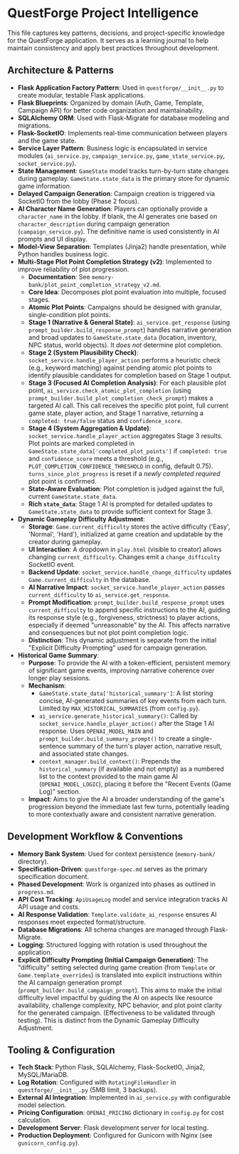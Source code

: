 # QuestForge Project Intelligence

This file captures key patterns, decisions, and project-specific knowledge for the QuestForge application. It serves as a learning journal to help maintain consistency and apply best practices throughout development.

## Architecture & Patterns

- **Flask Application Factory Pattern**: Used in `questforge/__init__.py` to create modular, testable Flask applications.
- **Flask Blueprints**: Organized by domain (Auth, Game, Template, Campaign API) for better code organization and maintainability.
- **SQLAlchemy ORM**: Used with Flask-Migrate for database modeling and migrations.
- **Flask-SocketIO**: Implements real-time communication between players and the game state.
- **Service Layer Pattern**: Business logic is encapsulated in service modules (`ai_service.py`, `campaign_service.py`, `game_state_service.py`, `socket_service.py`).
- **State Management**: `GameState` model tracks turn-by-turn state changes during gameplay. `GameState.state_data` is the primary store for dynamic game information.
- **Delayed Campaign Generation**: Campaign creation is triggered via SocketIO from the lobby (Phase 2 focus).
- **AI Character Name Generation**: Players can optionally provide a `character_name` in the lobby. If blank, the AI generates one based on `character_description` during campaign generation (`campaign_service.py`). The definitive name is used consistently in AI prompts and UI display.
- **Model-View Separation**: Templates (Jinja2) handle presentation, while Python handles business logic.
- **Multi-Stage Plot Point Completion Strategy (v2)**: Implemented to improve reliability of plot progression.
    - **Documentation**: See `memory-bank/plot_point_completion_strategy_v2.md`.
    - **Core Idea**: Decomposes plot point evaluation into multiple, focused stages.
    - **Atomic Plot Points**: Campaigns should be designed with granular, single-condition plot points.
    - **Stage 1 (Narrative & General State)**: `ai_service.get_response` (using `prompt_builder.build_response_prompt`) handles narrative generation and broad updates to `GameState.state_data` (location, inventory, NPC status, world objects). It *does not* determine plot completion.
    - **Stage 2 (System Plausibility Check)**: `socket_service.handle_player_action` performs a heuristic check (e.g., keyword matching) against pending atomic plot points to identify plausible candidates for completion based on Stage 1 output.
    - **Stage 3 (Focused AI Completion Analysis)**: For each plausible plot point, `ai_service.check_atomic_plot_completion` (using `prompt_builder.build_plot_completion_check_prompt`) makes a targeted AI call. This call receives the specific plot point, full current game state, player action, and Stage 1 narrative, returning a `completed: true/false` status and `confidence_score`.
    - **Stage 4 (System Aggregation & Update)**: `socket_service.handle_player_action` aggregates Stage 3 results. Plot points are marked completed in `GameState.state_data['completed_plot_points']` if `completed: true` and `confidence_score` meets a threshold (e.g., `PLOT_COMPLETION_CONFIDENCE_THRESHOLD` in config, default 0.75). `turns_since_plot_progress` is reset if a *newly completed required* plot point is confirmed.
    - **State-Aware Evaluation**: Plot completion is judged against the full, current `GameState.state_data`.
    - **Rich `state_data`**: Stage 1 AI is prompted for detailed updates to `GameState.state_data` to provide sufficient context for Stage 3.
- **Dynamic Gameplay Difficulty Adjustment**:
    - **Storage**: `Game.current_difficulty` stores the active difficulty ('Easy', 'Normal', 'Hard'), initialized at game creation and updatable by the creator during gameplay.
    - **UI Interaction**: A dropdown in `play.html` (visible to creator) allows changing `current_difficulty`. Changes emit a `change_difficulty` SocketIO event.
    - **Backend Update**: `socket_service.handle_change_difficulty` updates `Game.current_difficulty` in the database.
    - **AI Narrative Impact**: `socket_service.handle_player_action` passes `current_difficulty` to `ai_service.get_response`.
    - **Prompt Modification**: `prompt_builder.build_response_prompt` uses `current_difficulty` to append specific instructions to the AI, guiding its response style (e.g., forgiveness, strictness) to player actions, especially if deemed "unreasonable" by the AI. This affects narrative and consequences but not plot point completion logic.
    - **Distinction**: This dynamic adjustment is separate from the initial "Explicit Difficulty Prompting" used for campaign generation.
- **Historical Game Summary**:
    - **Purpose**: To provide the AI with a token-efficient, persistent memory of significant game events, improving narrative coherence over longer play sessions.
    - **Mechanism**:
        - `GameState.state_data['historical_summary']`: A list storing concise, AI-generated summaries of key events from each turn. Limited by `MAX_HISTORICAL_SUMMARIES` (from `config.py`).
        - `ai_service.generate_historical_summary()`: Called by `socket_service.handle_player_action()` after the Stage 1 AI response. Uses `OPENAI_MODEL_MAIN` and `prompt_builder.build_summary_prompt()` to create a single-sentence summary of the turn's player action, narrative result, and associated state changes.
        - `context_manager.build_context()`: Prepends the `historical_summary` (if available and not empty) as a numbered list to the context provided to the main game AI (`OPENAI_MODEL_LOGIC`), placing it before the "Recent Events (Game Log)" section.
    - **Impact**: Aims to give the AI a broader understanding of the game's progression beyond the immediate last few turns, potentially leading to more contextually aware and consistent narrative generation.

## Development Workflow & Conventions

- **Memory Bank System**: Used for context persistence (`memory-bank/` directory).
- **Specification-Driven**: `questforge-spec.md` serves as the primary specification document.
- **Phased Development**: Work is organized into phases as outlined in `progress.md`.
- **API Cost Tracking**: `ApiUsageLog` model and service integration tracks AI API usage and costs.
- **AI Response Validation**: `Template.validate_ai_response` ensures AI responses meet expected format/structure.
- **Database Migrations**: All schema changes are managed through Flask-Migrate.
- **Logging**: Structured logging with rotation is used throughout the application.
- **Explicit Difficulty Prompting (Initial Campaign Generation)**: The "difficulty" setting selected during game creation (from `Template` or `Game.template_overrides`) is translated into explicit instructions within the AI campaign generation prompt (`prompt_builder.build_campaign_prompt`). This aims to make the initial difficulty level impactful by guiding the AI on aspects like resource availability, challenge complexity, NPC behavior, and plot point clarity for the generated campaign. (Effectiveness to be validated through testing). This is distinct from the Dynamic Gameplay Difficulty Adjustment.

## Tooling & Configuration

- **Tech Stack**: Python Flask, SQLAlchemy, Flask-SocketIO, Jinja2, MySQL/MariaDB.
- **Log Rotation**: Configured with `RotatingFileHandler` in `questforge/__init__.py` (5MB limit, 3 backups).
- **External AI Integration**: Implemented in `ai_service.py` with configurable model selection.
- **Pricing Configuration**: `OPENAI_PRICING` dictionary in `config.py` for cost calculation.
- **Development Server**: Flask development server for local testing.
- **Production Deployment**: Configured for Gunicorn with Nginx (see `gunicorn_config.py`).
